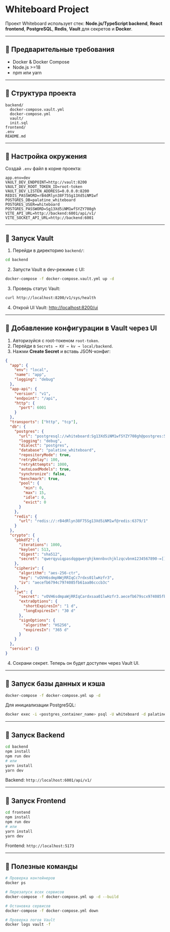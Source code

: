 # Whiteboard Project

Проект Whiteboard использует стек: **Node.js/TypeScript backend**, **React frontend**, **PostgreSQL**, **Redis**, **Vault** для секретов и **Docker**.

---

## 🔹 Предварительные требования

- Docker & Docker Compose  
- Node.js >=18  
- npm или yarn  

---

## 🔹 Структура проекта

```
backend/
  docker-compose.vault.yml
  docker-compose.yml
  vault/
  init.sql
frontend/
.env
README.md
```

---

## 🔹 Настройка окружения

Создай `.env` файл в корне проекта:

```env
app.env=dev
VAULT_DEV_ENDPOINT=http://vault:8200
VAULT_DEV_ROOT_TOKEN_ID=root-token
VAULT_DEV_LISTEN_ADDRESS=0.0.0.0:8200
REDIS_PASSWORD=rB4dRlyn38F75Sg13Xd5iNM1wf
POSTGRES_DB=palatine_whiteboard
POSTGRES_USER=whiteboard
POSTGRES_PASSWORD=Sg13Xd5iNM1wfSYZY708gh
VITE_API_URL=http://backend:6001/api/v1/
VITE_SOCKET_API_URL=http://backend:6001
```

---

## 🔹 Запуск Vault

1. Перейди в директорию `backend/`:

```bash
cd backend
```

2. Запусти Vault в dev-режиме с UI:

```bash
docker-compose -f docker-compose.vault.yml up -d
```

3. Проверь статус Vault:

```bash
curl http://localhost:8200/v1/sys/health
```

4. Открой UI Vault: [http://localhost:8200/ui](http://localhost:8200/ui)

---

## 🔹 Добавление конфигурации в Vault через UI

1. Авторизуйся с root-токеном `root-token`.  
2. Перейди в `Secrets → KV → kv → local/backend`.  
3. Нажми **Create Secret** и вставь JSON-конфиг:

```json
{
  "app": {
    "env": "local",
    "name": "app",
    "logging": "debug"
  },
  "app-api": {
    "version": "v1",
    "endpoint": "/api",
    "http": {
      "port": 6001
    }
  },
  "transports": ["http", "tcp"],
  "db": {
    "postgres": {
      "url": "postgresql://whiteboard:Sg13Xd5iNM1wfSYZY708gh@postgres:5432/palatine_whiteboard",
      "logging": "debug",
      "dialect": "postgres",
      "database": "palatine_whiteboard",
      "repositoryMode": true,
      "retryDelay": 100,
      "retryAttempts": 1000,
      "autoLoadModels": true,
      "synchronize": false,
      "benchmark": true,
      "pool": {
        "min": 0,
        "max": 15,
        "idle": 0,
        "evict": 0
      }
    },
    "redis": {
      "url": "redis://:rB4dRlyn38F75Sg13Xd5iNM1wf@redis:6379/1"
    }
  },
  "crypto": {
    "pbkdf2": {
      "iterations": 1000,
      "keylen": 513,
      "digest": "sha512",
      "secret": "qwerqyuiqpasdqgqwerghjkmnnbvchjklzqcvbnm1234567890-=[];',./"
    },
    "cipheriv": {
      "algorithm": "aes-256-ctr",
      "key": "vOVH6sdmpNWjRRIqCc7rdxs01lwHzfr3",
      "iv": "aecefb6794c7974085fb61aa86cccb3c"
    },
    "jwt": {
      "secret": "vOVH6sdmpaWjRRIqCardxsaa01lwHzfr3.aecefb679scx974085fb61ac8ccecb3c",
      "extraOptions": {
        "shortExpiresIn": "1 d",
        "longExpiresIn": "30 d"
      },
      "signOptions": {
        "algorithm": "HS256",
        "expiresIn": "365 d"
      }
    }
  },
  "service": {}
}
```

4. Сохрани секрет. Теперь он будет доступен через Vault UI.

---

## 🔹 Запуск базы данных и кэша

```bash
docker-compose -f docker-compose.yml up -d
```

Для инициализации PostgreSQL:

```bash
docker exec -i <postgres_container_name> psql -U whiteboard -d palatine_whiteboard -f init.sql
```

---

## 🔹 Запуск Backend

```bash
cd backend
npm install
npm run dev
# или
yarn install
yarn dev
```

Backend: `http://localhost:6001/api/v1/`

---

## 🔹 Запуск Frontend

```bash
cd frontend
npm install
npm run dev
# или
yarn install
yarn dev
```

Frontend: `http://localhost:5173`

---

## 🔹 Полезные команды

```bash
# Проверка контейнеров
docker ps

# Перезапуск всех сервисов
docker-compose -f docker-compose.yml up -d --build

# Остановка сервисов
docker-compose -f docker-compose.yml down

# Проверка логов Vault
docker logs vault -f
```

